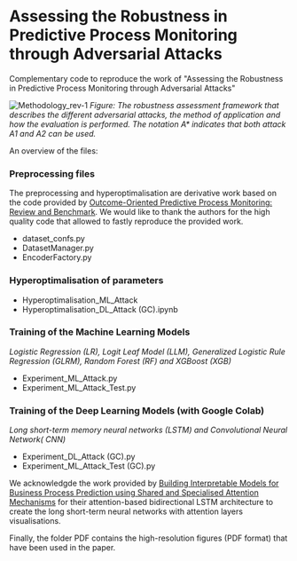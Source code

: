 # Assessing the Robustness in Predictive Process Monitoring through Adversarial Attacks

Complementary code to reproduce the work of "Assessing the Robustness in Predictive Process Monitoring through Adversarial Attacks"


![Methodology_rev-1](https://user-images.githubusercontent.com/75080516/183251884-2b80c28a-fafb-4c7a-929c-59decbae9bbb.png)
_Figure: The robustness assessment framework that describes the different adversarial attacks, the method of application and how the evaluation is performed.
The notation A* indicates that both attack A1 and A2 can be used._

An overview of the files:

### Preprocessing files 

The preprocessing and hyperoptimalisation are derivative work based on the code provided by [Outcome-Oriented Predictive Process Monitoring: Review and Benchmark](https://github.com/irhete/predictive-monitoring-benchmark).
We would like to thank the authors for the high quality code that allowed to fastly reproduce the provided work.
- dataset_confs.py
- DatasetManager.py
- EncoderFactory.py

### Hyperoptimalisation of parameters
- Hyperoptimalisation_ML_Attack
- Hyperoptimalisation_DL_Attack (GC).ipynb

### Training of the Machine Learning Models
*Logistic Regression (LR), Logit Leaf Model (LLM), Generalized Logistic Rule Regression (GLRM), Random Forest (RF) and XGBoost (XGB)*
- Experiment_ML_Attack.py
- Experiment_ML_Attack_Test.py

### Training of the Deep Learning Models (with Google Colab)
*Long short-term memory neural networks (LSTM) and Convolutional Neural Network( CNN)*
- Experiment_DL_Attack (GC).py
- Experiment_ML_Attack_Test (GC).py

We acknowledgde the work provided by [Building Interpretable Models for Business Process Prediction using Shared and Specialised Attention Mechanisms](https://github.com/ZhipengHe/Shared-and-Specialised-Attention-based-Interpretable-Models) for their attention-based bidirectional LSTM architecture to create the long short-term neural networks with attention layers visualisations.

Finally, the folder PDF contains the high-resolution figures (PDF format) that have been used in the paper.
